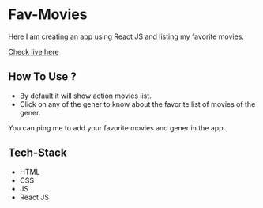 # Fav-Movies
Here I am creating an app using React JS and listing my favorite movies.

[Check live here](https://jq3x2.csb.app/)

## How To Use ?
- By default it will show action movies list.
- Click on any of the gener to know about the favorite list of movies of the gener.

You can ping me to add your favorite movies and gener in the app.

## Tech-Stack
- HTML
- CSS
- JS
- React JS
